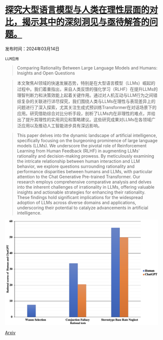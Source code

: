 # [探究大型语言模型与人类在理性层面的对比，揭示其中的深刻洞见与亟待解答的问题。](https://arxiv.org/abs/2403.09798)

发布时间：2024年03月14日

`LLM应用` `` ``

> Comparing Rationality Between Large Language Models and Humans: Insights and Open Questions

> 本文聚焦AI领域的快速发展态势，特别是在大型语言模型（LLMs）崛起的过程中。我们着重指出，来自人类反馈的强化学习（RLHF）在提升LLMs的理智判断力和决策效能上起着关键作用。通过对人机互动与LLM行为之间错综复杂的关联进行详尽探究，我们围绕人类与LLMs在理性与表现差异上的问题进行了深入探索，尤其关注生成式预训练Transformer在对话场景下的应用。研究借助综合对比分析手段，剖析了LLMs内在非理性的难点，并给出了提升其理性的实用洞见和策略建议。这些研究成果对LLMs在各领域广泛应用以及推动人工智能进步具有深远影响。

> This paper delves into the dynamic landscape of artificial intelligence, specifically focusing on the burgeoning prominence of large language models (LLMs). We underscore the pivotal role of Reinforcement Learning from Human Feedback (RLHF) in augmenting LLMs' rationality and decision-making prowess. By meticulously examining the intricate relationship between human interaction and LLM behavior, we explore questions surrounding rationality and performance disparities between humans and LLMs, with particular attention to the Chat Generative Pre-trained Transformer. Our research employs comprehensive comparative analysis and delves into the inherent challenges of irrationality in LLMs, offering valuable insights and actionable strategies for enhancing their rationality. These findings hold significant implications for the widespread adoption of LLMs across diverse domains and applications, underscoring their potential to catalyze advancements in artificial intelligence.

![探究大型语言模型与人类在理性层面的对比，揭示其中的深刻洞见与亟待解答的问题。](../../../paper_images/2403.09798/COM.png)

[Arxiv](https://arxiv.org/abs/2403.09798)